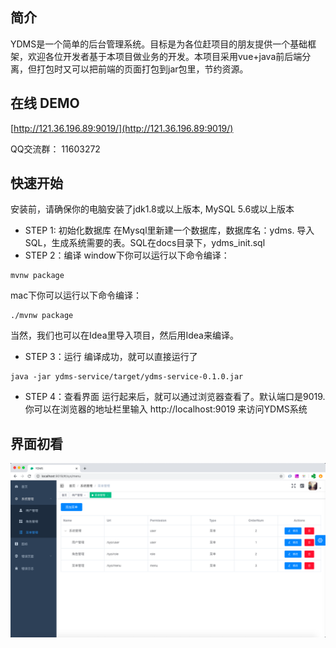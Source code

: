 ## 简介 

YDMS是一个简单的后台管理系统。目标是为各位赶项目的朋友提供一个基础框架，欢迎各位开发者基于本项目做业务的开发。本项目采用vue+java前后端分离，但打包时又可以把前端的页面打包到jar包里，节约资源。

## 在线 DEMO
[http://121.36.196.89:9019/](http://121.36.196.89:9019/)

QQ交流群： 11603272

## 快速开始
安装前，请确保你的电脑安装了jdk1.8或以上版本, MySQL 5.6或以上版本
- STEP 1: 初始化数据库
在Mysql里新建一个数据库，数据库名：ydms.
导入SQL，生成系统需要的表。SQL在docs目录下，ydms_init.sql
- STEP 2：编译
window下你可以运行以下命令编译：
```
mvnw package
```
mac下你可以运行以下命令编译：
```
./mvnw package
```
当然，我们也可以在Idea里导入项目，然后用Idea来编译。
- STEP 3：运行
编译成功，就可以直接运行了
```
java -jar ydms-service/target/ydms-service-0.1.0.jar
```

- STEP 4：查看界面
运行起来后，就可以通过浏览器查看了。默认端口是9019.
你可以在浏览器的地址栏里输入 http://localhost:9019 来访问YDMS系统

## 界面初看

![menu](docs/image/menu1.png)
